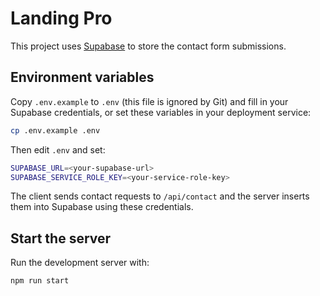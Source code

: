 # Landing Pro

This project uses [Supabase](https://supabase.com) to store the contact form submissions.

## Environment variables

Copy `.env.example` to `.env` (this file is ignored by Git) and fill in your Supabase credentials, or set these variables in your deployment service:

```bash
cp .env.example .env
```

Then edit `.env` and set:

```bash
SUPABASE_URL=<your-supabase-url>
SUPABASE_SERVICE_ROLE_KEY=<your-service-role-key>
```

The client sends contact requests to `/api/contact` and the server inserts them into Supabase using these credentials.

## Start the server

Run the development server with:

```bash
npm run start
```
